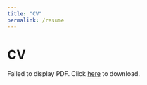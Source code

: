 ```yaml
---
title: "CV"
permalink: /resume
---
```

# CV

<object data="{{ site.baseurl }}/resume/riyang_cv.pdf" type="application/pdf" width="600" height="450">
    <p>Failed to display PDF. Click <a href="{{ site.baseurl }}/resume/riyang_cv.pdf">here</a> to download.</p>
</object>
